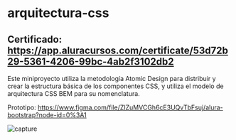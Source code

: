 # arquitectura-css

## Certificado: https://app.aluracursos.com/certificate/53d72b29-5361-4206-99bc-4ab2f3102db2

Este miniproyecto utiliza la metodología Atomic Design para distribuir y crear la estructura básica de los componentes CSS, y utiliza el modelo de arquitectura CSS BEM para su nomenclatura.

Prototipo: https://www.figma.com/file/ZIZuMVCGh6cE3UQvTbFsuj/alura-bootstrap?node-id=0%3A1


![capture](https://user-images.githubusercontent.com/121243656/217090463-4c576710-7a8a-4e64-973c-6cf332b441ee.png)
